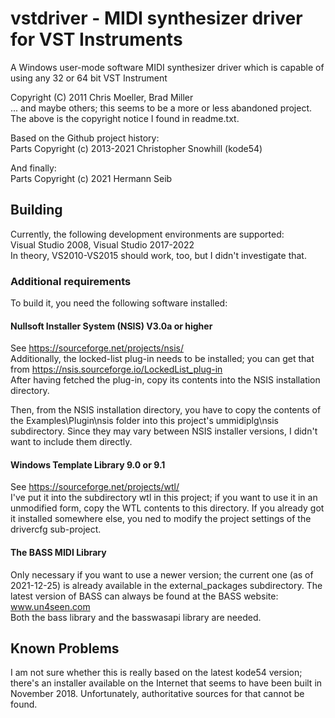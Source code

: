 # vstdriver - MIDI synthesizer driver for VST Instruments

A Windows user-mode software MIDI synthesizer driver which is capable of using any 32 or 64 bit VST Instrument

Copyright (C) 2011 Chris Moeller, Brad Miller  
... and maybe others; this seems to be a more or less abandoned project.
The above is the copyright notice I found in readme.txt.

Based on the Github project history:  
Parts Copyright (c) 2013-2021 Christopher Snowhill (kode54)

And finally:  
Parts Copyright (c) 2021 Hermann Seib

## Building

Currently, the following development environments are supported:  
Visual Studio 2008, Visual Studio 2017-2022  
In theory, VS2010-VS2015 should work, too, but I didn't investigate that.

### Additional requirements

To build it, you need the following software installed:

#### Nullsoft Installer System (NSIS) V3.0a or higher
See https://sourceforge.net/projects/nsis/  
Additionally, the locked-list plug-in needs to be installed; you can get that from
https://nsis.sourceforge.io/LockedList_plug-in  
After having fetched the plug-in, copy its contents into the NSIS installation directory.

Then, from the NSIS installation directory, you have to copy the contents of the Examples\Plugin\nsis folder into this project's ummidiplg\nsis subdirectory. Since they may vary between NSIS installer versions, I didn't want to include them directly.

#### Windows Template Library 9.0 or 9.1
See https://sourceforge.net/projects/wtl/  
I've put it into the subdirectory wtl in this project; if you want to use it in an unmodified form,
copy the WTL contents to this directory. If you already got it installed somewhere else, you ned to
modify the project settings of the drivercfg sub-project.

#### The BASS MIDI Library
Only necessary if you want to use a newer version; the current one (as of 2021-12-25) is already
available in the external_packages subdirectory. The latest version of BASS can always be found at the BASS website:  
	www.un4seen.com  
Both the bass library and the basswasapi library are needed.

## Known Problems

I am not sure whether this is really based on the latest kode54 version; there's an installer available on the Internet that seems to have been built in November 2018. Unfortunately, authoritative sources for that cannot be found.
